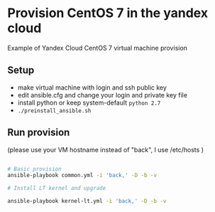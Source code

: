 # Provision CentOS 7 in the yandex cloud

Example of Yandex Cloud CentOS 7 virtual machine provision

## Setup

- make virtual machine with login and ssh public key
- edit ansible.cfg and change your login and private key file
- install python or keep system-default `python 2.7`
- `./preinstall_ansible.sh`

## Run provision

(please use your VM hostname instead of "back", I use /etc/hosts )

```bash

# Basic provision
ansible-playbook common.yml -i 'back,' -D -b -v

# Install LT kernel and upgrade

ansible-playbook kernel-lt.yml -i 'back,' -D -b -v

```

